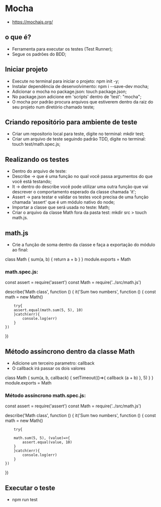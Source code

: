 # Mocha 

* https://mochajs.org/

## o que é? 

* Ferramenta para executar os testes (Test Runner);
* Segue os padrões do BDD;

## Iniciar projeto

* Execute no terminal para iniciar o projeto: npm init -y;
* Instalar dependência de desenvolvimento: npm i --save-dev mocha;
* Adicionar o mocha no package.json: touch package.json;
* No package.json adicione em 'scripts' dentro de 'test': "mocha";
* O mocha por padrão procura arquivos que estiverem dentro da raiz do seu projeto num diretório chamado teste;

## Criando repositório para ambiente de teste

* Criar um repositorio local para teste, digite no terminal: mkdir test;
* Criar um arquivo de teste seguindo padrão TDD, digite no terminal: touch test/math.spec.js;

## Realizando os testes

* Dentro do arquivo de teste:
* Describe -> que é uma função no qual você passa argumentos do que você está testando;
* It -> dentro do describe você pode utilizar uma outra função que vai descrever o comportamento esperado da classe chamada 'it';
* Assert -> para testar e validar os testes você precisa de uma função chamada 'assert' que é um módulo nativo do node;
* Importar a classe que será usada no teste: Math;
* Criar o arquivo da classe Math fora da pasta test: mkdir src > touch math.js.

## math.js

* Crie a função de soma dentro da classe e faça a exportação do módulo ao final: 
  
 class Math {
    sum(a, b) {
        return a + b
    }
}
module.exports = Math

### math.spec.js: 

const assert = require('assert')
const Math = require('../src/math.js')

describe('Math class', function () {
    it('Sum two numbers', function () {
        const math = new Math()

        try{
        assert.equal(math.sum(5, 5), 10)
        }catch(err){
            console.log(err)
        }
    })
})

## Método assíncrono dentro da classe Math

* Adicione um terceiro parametro: callback
* O callback irá passar os dois valores

class Math {
    sum(a, b, callback) {
        setTimeout(()=>{
             callback (a + b)
        }, 5)
    }
}
module.exports = Math

### Método assíncrono math.spec.js: 

const assert = require('assert')
const Math = require('../src/math.js')

describe('Math class', function () {
    it('Sum two numbers', function () {
        const math = new Math()

        try{

        math.sum(5, 5), (value)=>{
            assert.equal(value, 10)
        }
        }catch(err){
            console.log(err)
        }
    })
})


## Executar o teste

* npm run test